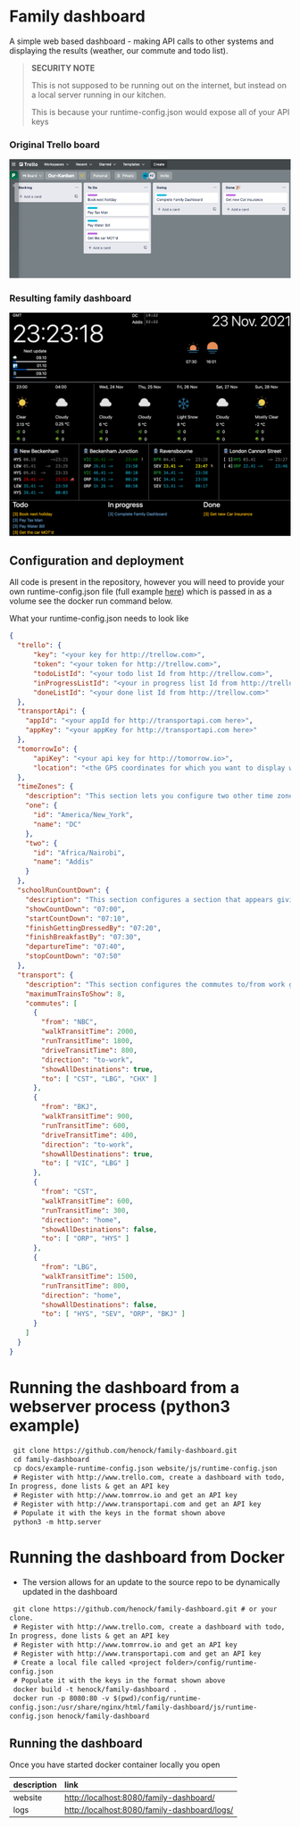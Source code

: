 # Family dashboard

A simple web based dashboard - making API calls to other systems and displaying the results (weather, our commute and todo list).
 
> **SECURITY NOTE** 
> 
> This is not supposed to be running out on the internet, but instead on a local server running in our kitchen.
>
> This is because your runtime-config.json would expose all of your API keys


### Original Trello board

![Original Trello board](/docs/2021-11-20-trello-board.png)

### Resulting family dashboard

![Original Trello board](/docs/2021-11-20-family-dashboard.png)


## Configuration and deployment 

All code is present in the repository, however you will need to provide your own runtime-config.json file (full example [here](/docs/example-runtime-config.json)) which is passed in as a volume see the docker run command below.

What your runtime-config.json needs to look like

```json
{
  "trello": {
      "key": "<your key for http://trellow.com>",
      "token": "<your token for http://trellow.com>",
      "todoListId": "<your todo list Id from http://trellow.com>",
      "inProgressListId": "<your in progress list Id from http://trellow.com>",
      "doneListId": "<your done list Id from http://trellow.com>"
  },
  "transportApi": {
    "appId": "<your appId for http://transportapi.com here>",
    "appKey": "<your appKey for http://transportapi.com here>"
  },
  "tomorrowIo": {
      "apiKey": "<your api key for http://tomorrow.io>",
      "location": "<the GPS coordinates for which you want to display weather data>"
  },
  "timeZones": {
    "description": "This section lets you configure two other time zones you can display.",
    "one": {
      "id": "America/New_York",
      "name": "DC"
    },
    "two": {
      "id": "Africa/Nairobi",
      "name": "Addis"
    }
  },
  "schoolRunCountDown": {
    "description": "This section configures a section that appears giving a count down to the time we need to leave for school.",
    "showCountDown": "07:00",
    "startCountDown": "07:10",
    "finishGettingDressedBy": "07:20",
    "finishBreakfastBy": "07:30",
    "departureTime": "07:40",
    "stopCountDown": "07:50"
  },
  "transport": {
    "description": "This section configures the commutes to/from work giving walk/run/drive time windows.",
    "maximumTrainsToShow": 8,
    "commutes": [
      {
        "from": "NBC",
        "walkTransitTime": 2000,
        "runTransitTime": 1800,
        "driveTransitTime": 800,
        "direction": "to-work",
        "showAllDestinations": true,
        "to": [ "CST", "LBG", "CHX" ]
      },
      {
        "from": "BKJ",
        "walkTransitTime": 900,
        "runTransitTime": 600,
        "driveTransitTime": 400,
        "direction": "to-work",
        "showAllDestinations": true,
        "to": [ "VIC", "LBG" ]
      },
      {
        "from": "CST",
        "walkTransitTime": 600,
        "runTransitTime": 300,
        "direction": "home",
        "showAllDestinations": false,
        "to": [ "ORP", "HYS" ]
      },
      {
        "from": "LBG",
        "walkTransitTime": 1500,
        "runTransitTime": 800,
        "direction": "home",
        "showAllDestinations": false,
        "to": [ "HYS", "SEV", "ORP", "BKJ" ]
      }
    ]
  }
}
```

# Running the dashboard from a webserver process (python3 example)

```shell
 git clone https://github.com/henock/family-dashboard.git
 cd family-dashboard
 cp docs/example-runtime-config.json website/js/runtime-config.json
 # Register with http://www.trello.com, create a dashboard with todo, In progress, done lists & get an API key
 # Register with http://www.tomrrow.io and get an API key
 # Register with http://www.transportapi.com and get an API key
 # Populate it with the keys in the format shown above
 python3 -m http.server    
```
# Running the dashboard from Docker 
- The version allows for an update to the source repo to be dynamically updated in the dashboard
```shell
 git clone https://github.com/henock/family-dashboard.git # or your clone.
 # Register with http://www.trello.com, create a dashboard with todo, In progress, done lists & get an API key
 # Register with http://www.tomrrow.io and get an API key
 # Register with http://www.transportapi.com and get an API key
 # Create a local file called <project folder>/config/runtime-config.json
 # Populate it with the keys in the format shown above
 docker build -t henock/family-dashboard .  
 docker run -p 8080:80 -v $(pwd)/config/runtime-config.json:/usr/share/nginx/html/family-dashboard/js/runtime-config.json henock/family-dashboard   
``` 

## Running the dashboard

Once you have started docker container locally you open 

| description | link                                                                                         |
| :---        | :---                                                                                         |
| website     | [http://localhost:8080/family-dashboard/](http://localhost:8080/family-dashboard/)           |
| logs        | [http://localhost:8080/family-dashboard/logs/](http://localhost:8080/family-dashboard/logs/) |